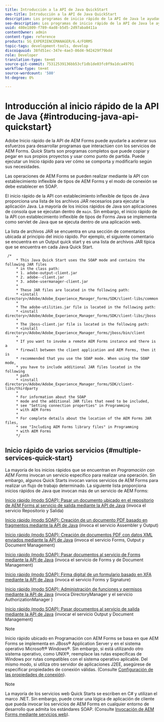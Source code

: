 ```yaml
---
title: Introducción a la API de Java QuickStart
seo-title: Introducción a la API de Java QuickStart
description: Los programas de inicio rápido de la API de Java le ayudan a acelerar el desarrollo de programas que interactúan con los servicios de AEM Forms. Puede utilizar los programas de inicio rápido de la API de Java de su proyecto como punto de partida y personalizarlo.
seo-description: Los programas de inicio rápido de la API de Java le ayudan a acelerar el desarrollo de programas que interactúan con los servicios de AEM Forms. Puede utilizar los programas de inicio rápido de la API de Java de su proyecto como punto de partida y personalizarlo.
uuid: 480e1809-f789-4ad8-b5d5-2d97aba8411a
contentOwner: admin
content-type: reference
products: SG_EXPERIENCEMANAGER/6.4/FORMS
topic-tags: development-tools, develop
discoiquuid: 38fd51ec-347e-4ae3-86d4-9d2429f79bdd
role: Developer
translation-type: tm+mt
source-git-commit: 75312539136bb53cf1db1de03fc0f9a1dca49791
workflow-type: tm+mt
source-wordcount: '580'
ht-degree: 0%

---
```



# Introducción al inicio rápido de la API de Java {#introducing-java-api-quickstart}

Adobe Inicio rápido de la API de AEM Forms puede ayudarle a acelerar sus esfuerzos para desarrollar programas que interactúen con los servicios de AEM Forms. *Quick* Starts son programas completos que puede copiar y pegar en sus propios proyectos y usar como punto de partida. Puede ejecutar un Inicio rápido para ver cómo se comporta y modificarlo según sus necesidades.

Las operaciones de AEM Forms se pueden realizar mediante la API con establecimiento inflexible de tipos de AEM Forms y el modo de conexión se debe establecer en SOAP.

El inicio rápido de la API con establecimiento inflexible de tipos de Java proporciona una lista de los archivos JAR necesarios para ejecutar la aplicación Java. La mayoría de los inicios rápidos de Java son aplicaciones de consola que se ejecutan dentro de `main`. Sin embargo, el inicio rápido de la API con establecimiento inflexible de tipos de Forms Java se implementa como servlet de Java que se ejecuta dentro de una aplicación web.

La lista de archivos JAR se encuentra en una sección de comentarios ubicada al principio del inicio rápido. Por ejemplo, el siguiente comentario se encuentra en un Output quick start y es una lista de archivos JAR típica que se encuentra en cada Java Quick Start.

```as3
 /* 
     * This Java Quick Start uses the SOAP mode and contains the following JAR files 
     * in the class path: 
     * 1. adobe-output-client.jar 
     * 2. adobe--client.jar 
     * 3. adobe-usermanager-client.jar 
     * 
     * These JAR files are located in the following path: 
     * <install directory>/Adobe/Adobe_Experience_Manager_forms/SDK/client-libs/common 
     * 
     * The adobe-utilities.jar file is located in the following path: 
     * <install directory>/Adobe/Adobe_Experience_Manager_forms/SDK/client-libs/jboss 
     * 
     * The jboss-client.jar file is located in the following path: 
     * <install directory>/Adobe/Adobe_Experience_Manager_forms/jboss/bin/client 
     * 
     * If you want to invoke a remote AEM Forms instance and there is a 
     * firewall between the client application and AEM Forms, then it is  
     * recommended that you use the SOAP mode. When using the SOAP mode,  
     * you have to include additional JAR files located in the following  
     * path 
     * <install directory>/Adobe/Adobe_Experience_Manager_forms/SDK/client-libs/thirdparty 
     * 
     * For information about the SOAP  
     * mode and the additional JAR files that need to be included,  
     * see "Setting connection properties" in Programming  
     * with AEM Forms 
     * 
     * For complete details about the location of the AEM Forms JAR files,  
     * see "Including AEM Forms library files" in Programming  
     * with AEM Forms 
     */
```

## Inicio rápido de varios servicios {#multiple-services-quick-start}

La mayoría de los inicios rápidos que se encuentran en *Programación con AEM Forms* invocan un servicio específico para realizar una operación. Sin embargo, algunos Quick Starts invocan varios servicios de AEM Forms para realizar un flujo de trabajo determinado. La siguiente lista proporciona inicios rápidos de Java que invocan más de un servicio de AEM Forms:

[Inicio rápido (modo SOAP): Pasar un documento ubicado en el repositorio de AEM Forms al servicio de salida mediante la API de Java](/help/forms/developing/output-service-java-api-quick.md#quick-start-soap-mode-passing-a-document-located-in-the-repository-to-the-output-service-using-the-java-api)  (invoca el servicio Repositorio y Salida)

[Inicio rápido (modo SOAP): Creación de un documento PDF basado en fragmentos mediante la API de Java](/help/forms/developing/output-service-java-api-quick.md#quick-start-soap-mode-creating-a-pdf-document-based-on-fragments-using-the-java-api)  (invoca el servicio Assembler y Output)

[Inicio rápido (modo SOAP): Creación de documentos PDF con datos XML enviados mediante la API de Java](/help/forms/developing/forms-service-api-quick-starts.md#quick-start-soap-mode-creating-pdf-documents-with-submitted-xml-data-using-the-java-api)  (invoca el servicio Forms, Output y Document Management)

[Inicio rápido (modo SOAP): Pasar documentos al servicio de Forms mediante la API de Java](/help/forms/developing/forms-service-api-quick-starts.md#quick-start-soap-mode-passing-documents-to-the-forms-service-using-the-java-api)  (invoca el servicio de Forms y de Document Management)

[Inicio rápido (modo SOAP): Firma digital de un formulario basado en XFA mediante la API de Java](/help/forms/developing/signature-service-java-api-quick.md#quick-start-soap-mode-digitally-signing-a-xfa-based-form-using-the-java-api)  (invoca el servicio Forms y Signature)

[Inicio rápido (modo SOAP): Administración de funciones y permisos mediante la API de Java](/help/forms/developing/user-manager-java-api-quick.md#quick-start-soap-mode-managing-roles-and-permissions-using-the-java-api)  (invoca DirectoryManager y el servicio AuthorizationManager )

[Inicio rápido (modo SOAP): Pasar documentos al servicio de salida mediante la API de Java](/help/forms/developing/output-service-java-api-quick.md#quick-start-soap-mode-passing-documents-to-the-output-service-using-the-java-api)  (invocar el servicio Output y Document Management)

>[!NOTE]
>
>Inicio rápido ubicado en Programación con AEM Forms se basa en que AEM Forms se implementa en JBoss® Application Server y en el sistema operativo Microsoft® Windows®. Sin embargo, si está utilizando otro sistema operativo, como UNIX®, reemplace las rutas específicas de Windows por rutas compatibles con el sistema operativo aplicable. Del mismo modo, si utiliza otro servidor de aplicaciones J2EE, asegúrese de especificar propiedades de conexión válidas. (Consulte [Configuración de las propiedades de conexión](/help/forms/developing/invoking-aem-forms-using-java.md#setting-connection-properties)).

>[!NOTE]
>
>La mayoría de los servicios web Quick Starts se escriben en C# y utilizan el marco .NET. Sin embargo, puede crear una lógica de aplicación de cliente que pueda invocar los servicios de AEM Forms en cualquier entorno de desarrollo que admita los estándares SOAP. (Consulte [Invocación de AEM Forms mediante servicios web](/help/forms/developing/invoking-aem-forms-using-web.md#invoking-aem-forms-using-web-services)).

